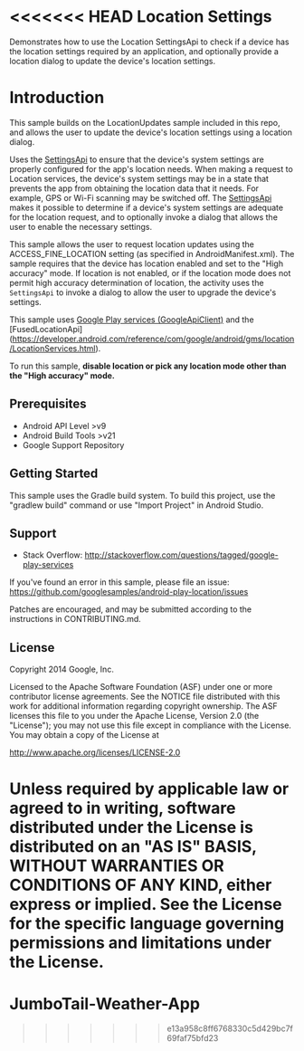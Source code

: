 <<<<<<< HEAD
Location Settings
=================


Demonstrates how to use the Location SettingsApi to check if a device has the
location settings required by an application, and optionally provide a location
dialog to update the device's location settings.

Introduction
============

This sample builds on the LocationUpdates sample included in this repo,
and allows the user to update the device's location settings using a location
dialog.

Uses the
[SettingsApi](https://developer.android.com/reference/com/google/android/gms/location/SettingsApi.html)
to ensure that the device's system settings are properly configured for the
app's location needs. When making a request to Location services, the device's
system settings may be in a state that prevents the app from obtaining the
location data that it needs. For example, GPS or Wi-Fi scanning may be switched
off. The
[SettingsApi](https://developer.android.com/reference/com/google/android/gms/location/SettingsApi.html)
makes it possible to determine if a device's system settings are adequate for
the location request, and to optionally invoke a dialog that allows the user to
 enable the necessary settings.

 This sample allows the user to request location updates using the
 ACCESS_FINE_LOCATION setting (as specified in AndroidManifest.xml). The sample
 requires that the device has location enabled and set to the "High accuracy"
 mode. If location is not enabled, or if the location mode does not permit high
 accuracy determination of location, the activity uses the `SettingsApi`
 to invoke a dialog to allow the user to upgrade the device's settings.

This sample uses
[Google Play services (GoogleApiClient)](https://developer.android.com/reference/com/google/android/gms/common/api/GoogleApiClient.html)
and the
[FusedLocationApi] (https://developer.android.com/reference/com/google/android/gms/location/LocationServices.html).

To run this sample, **disable location or pick any location mode other than
the "High accuracy" mode.**


Prerequisites
--------------

- Android API Level >v9
- Android Build Tools >v21
- Google Support Repository

Getting Started
---------------

This sample uses the Gradle build system. To build this project, use the
"gradlew build" command or use "Import Project" in Android Studio.

Support
-------

- Stack Overflow: http://stackoverflow.com/questions/tagged/google-play-services

If you've found an error in this sample, please file an issue:
https://github.com/googlesamples/android-play-location/issues

Patches are encouraged, and may be submitted according to the instructions in
CONTRIBUTING.md.

License
-------

Copyright 2014 Google, Inc.

Licensed to the Apache Software Foundation (ASF) under one or more contributor
license agreements.  See the NOTICE file distributed with this work for
additional information regarding copyright ownership.  The ASF licenses this
file to you under the Apache License, Version 2.0 (the "License"); you may not
use this file except in compliance with the License.  You may obtain a copy of
the License at

  http://www.apache.org/licenses/LICENSE-2.0

Unless required by applicable law or agreed to in writing, software
distributed under the License is distributed on an "AS IS" BASIS, WITHOUT
WARRANTIES OR CONDITIONS OF ANY KIND, either express or implied.  See the
License for the specific language governing permissions and limitations under
the License.
=======
# JumboTail-Weather-App
>>>>>>> e13a958c8ff6768330c5d429bc7f69faf75bfd23
